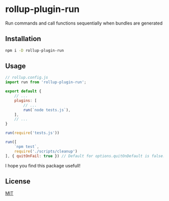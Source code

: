 # rollup-plugin-run

Run commands and call functions sequentially when bundles are generated

## Installation

```sh
npm i -D rollup-plugin-run
```

## Usage

```js
// rollup.config.js
import run from 'rollup-plugin-run';

export default {
	// ...
	plugins: [
		// ...
		run(`node tests.js`),
	],
	// ...
}
```

```js
run(require('tests.js'))
```

```js
run([
	`npm test`,
	require('./scripts/cleanup')
], { quitOnFail: true }) // Default for options.quitOnDefault is false.
```

I hope you find this package usefull!

## License

[MIT](/LICENSE)

